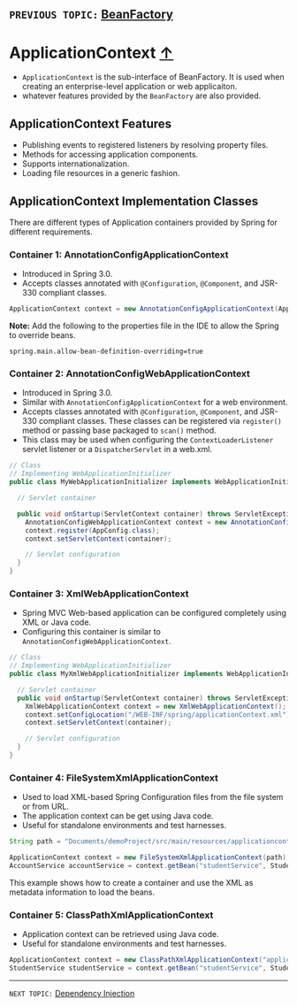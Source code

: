 
`PREVIOUS TOPIC:` [BeanFactory](2_2_BeanFactory.md)
---------

# ApplicationContext [↑](../../../README.md#spring-framework)
- `ApplicationContext` is the sub-interface of BeanFactory. It is used when creating an enterprise-level application or web applicaiton.
- whatever features provided by the `BeanFactory` are also provided.

## ApplicationContext Features
- Publishing events to registered listeners by resolving property files.
- Methods for accessing application components.
- Supports internationalization.
- Loading file resources in a generic fashion.

## ApplicationContext Implementation Classes
There are different types of Application containers provided by Spring for different requirements.

### Container 1: AnnotationConfigApplicationContext
- Introduced in Spring 3.0.
- Accepts classes annotated with `@Configuration`, `@Component`,  and JSR-330 compliant classes.

```java
ApplicationContext context = new AnnotationConfigApplicationContext(AppConfig.class, AppConfig1.class);
```

**Note:** Add the following to the properties file in the IDE to allow the Spring to override beans.

```text
spring.main.allow-bean-definition-overriding=true
```

### Container 2: AnnotationConfigWebApplicationContext
- Introduced in Spring 3.0.
- Similar with `AnnotationConfigApplicationContext` for a web environment.
- Accepts classes annotated with `@Configuration`, `@Component`,  and JSR-330 compliant classes. These classes can be registered via `register()` method or passing base packaged to `scan()` method.
- This class may be used when configuring the `ContextLoaderListener` servlet listener or a `DispatcherServlet` in a web.xml.

```java
// Class
// Implementing WebApplicationInitializer
public class MyWebApplicationInitializer implements WebApplicationInitializer {

  // Servlet container

  public void onStartup(ServletContext container) throws ServletException {
    AnnotationConfigWebApplicationContext context = new AnnotationConfigWebApplicationContext();
    context.register(AppConfig.class);
    context.setServletContext(container);

    // Servlet configuration
  }
}
```

### Container 3: XmlWebApplicationContext
- Spring MVC Web-based application can be configured completely using XML or Java code.
- Configuring this container is similar to `AnnotationConfigWebApplicationContext`.

```java
// Class
// Implementing WebApplicationInitializer
public class MyXmlWebApplicationInitializer implements WebApplicationInitializer {

  // Servlet container
  public void onStartup(ServletContext container) throws ServletException {
    XmlWebApplicationContext context = new XmlWebApplicationContext();
    context.setConfigLocation("/WEB-INF/spring/applicationContext.xml");
    context.setServletContext(container);

    // Servlet configuration
  }
}
```

### Container 4: FileSystemXmlApplicationContext
- Used to load XML-based Spring Configuration files from the file system or from URL.
- The application context can be get using Java code.
- Useful for standalone environments and test harnesses.

```java
String path = "Documents/demoProject/src/main/resources/applicationcontext/student-bean-config.xml";

ApplicationContext context = new FileSystemXmlApplicationContext(path);
AccountService accountService = context.getBean("studentService", StudentService.class);
```
This example shows how to create a container and use the XML as metadata information to load the beans.

### Container 5: ClassPathXmlApplicationContext
- Application context can be retrieved using Java code.
- Useful for standalone environments and test harnesses.

```java
ApplicationContext context = new ClassPathXmlApplicationContext("applicationcontext/student-bean-config.xml");
StudentService studentService = context.getBean("studentService", StudentService.class);
```

-----
`NEXT TOPIC:` [Dependency Injection](2_4_Dependency-Injection.md)